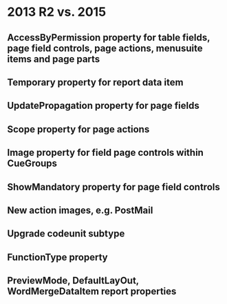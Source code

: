# 2013 R2 vs. 2015
## AccessByPermission property for table fields, page field controls, page actions, menusuite items and page parts
## Temporary property for report data item
## UpdatePropagation property for page fields
## Scope property for page actions
## Image property for field page controls within CueGroups
## ShowMandatory property for page field controls
## New action images, e.g. PostMail
## Upgrade codeunit subtype
## FunctionType property
## PreviewMode, DefaultLayOut, WordMergeDataItem report properties